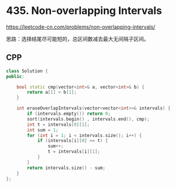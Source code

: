 # 435. Non-overlapping Intervals

https://leetcode-cn.com/problems/non-overlapping-intervals/

思路：选择结尾尽可能短的，总区间数减去最大无间隔子区间。

## CPP

```cpp
class Solution {
public:

    bool static cmp(vector<int>& a, vector<int>& b) {
        return a[1] < b[1];
    }

    int eraseOverlapIntervals(vector<vector<int>>& intervals) {
        if (intervals.empty()) return 0;
        sort(intervals.begin() , intervals.end(), cmp);
        int t = intervals[0][1];
        int sum = 1;
        for (int i = 1; i < intervals.size(); i++) {
            if (intervals[i][0] >= t) {
                sum++;
                t = intervals[i][1];
            }
        }
        return intervals.size() - sum;
    }
};
```